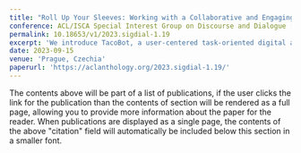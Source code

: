 ```yaml
---
title: "Roll Up Your Sleeves: Working with a Collaborative and Engaging Task Oriented Dialogue System"
conference: ACL/ISCA Special Interest Group on Discourse and Dialogue [SIGDIAL 2023]
permalink: 10.18653/v1/2023.sigdial-1.19
excerpt: 'We introduce TacoBot, a user-centered task-oriented digital assistant designed to guide users through complex real-world tasks with multiple steps.'
date: 2023-09-15
venue: 'Prague, Czechia'
paperurl: 'https://aclanthology.org/2023.sigdial-1.19/'
---
```


The contents above will be part of a list of publications, if the user clicks the link for the publication than the contents of section will be rendered as a full page, allowing you to provide more information about the paper for the reader. When publications are displayed as a single page, the contents of the above "citation" field will automatically be included below this section in a smaller font.

